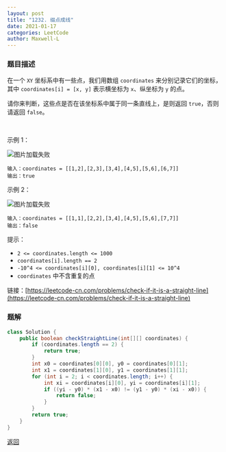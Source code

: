 ```yaml
---
layout: post
title: "1232. 缀点成线"
date: 2021-01-17
categories: LeetCode
author: Maxwell-L
---
```


### **题目描述**
在一个 `XY` 坐标系中有一些点，我们用数组 `coordinates` 来分别记录它们的坐标，其中 `coordinates[i] = [x, y]` 表示横坐标为 `x`、纵坐标为 `y` 的点。

请你来判断，这些点是否在该坐标系中属于同一条直线上，是则返回 `true`，否则请返回 `false`。

 

示例 1：

![图片加载失败](https://maxwell-blog.cn/image/checkStraightLine1.jpg)
```
输入：coordinates = [[1,2],[2,3],[3,4],[4,5],[5,6],[6,7]]
输出：true
```
示例 2：

![图片加载失败](https://maxwell-blog.cn/image/checkStraightLine2.jpg)
```
输入：coordinates = [[1,1],[2,2],[3,4],[4,5],[5,6],[7,7]]
输出：false
```

提示：
* `2 <= coordinates.length <= 1000`
* `coordinates[i].length == 2`
* `-10^4 <= coordinates[i][0], coordinates[i][1] <= 10^4`
* `coordinates` 中不含重复的点


链接：[https://leetcode-cn.com/problems/check-if-it-is-a-straight-line](https://leetcode-cn.com/problems/check-if-it-is-a-straight-line)


### **题解**
``` java
class Solution {
    public boolean checkStraightLine(int[][] coordinates) {
        if (coordinates.length == 2) {
            return true;
        }
        int x0 = coordinates[0][0], y0 = coordinates[0][1];
        int x1 = coordinates[1][0], y1 = coordinates[1][1];
        for (int i = 2; i < coordinates.length; i++) {
            int xi = coordinates[i][0], yi = coordinates[i][1];
            if ((yi - y0) * (x1 - x0) != (y1 - y0) * (xi - x0)) {
                return false;
            }
        }
        return true;
    }
}
```


[返回](https://maxwell-blog.cn/leetcode/2020/10/08/leetcode.html)